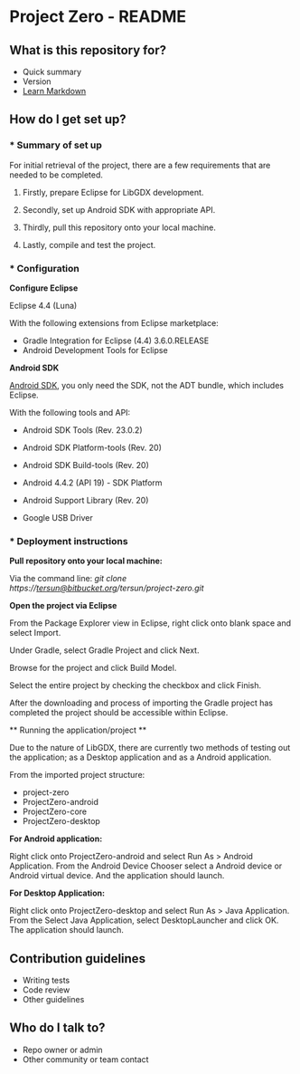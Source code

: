 # Project Zero - README #

## What is this repository for? ##

* Quick summary
* Version
* [Learn Markdown](https://bitbucket.org/tutorials/markdowndemo)

## How do I get set up? ##

### * Summary of set up ###

For initial retrieval of the project, there are a few requirements that are needed to be completed.

1. Firstly, prepare Eclipse for LibGDX development.

2. Secondly, set up Android SDK with appropriate API.

3. Thirdly, pull this repository onto your local machine.

4. Lastly, compile and test the project.



### * Configuration ###

**Configure Eclipse**

Eclipse 4.4 (Luna)

With the following extensions from Eclipse marketplace:

* Gradle Integration for Eclipse (4.4) 3.6.0.RELEASE
* Android Development Tools for Eclipse


**Android SDK**

[Android SDK](http://developer.android.com/sdk/installing/index.html), you only need the SDK, not the ADT bundle, which includes Eclipse. 

With the following tools and API:

* Android SDK Tools (Rev. 23.0.2)

* Android SDK Platform-tools (Rev. 20)

* Android SDK Build-tools (Rev. 20)

* Android 4.4.2 (API 19) - SDK Platform

* Android Support Library (Rev. 20)

* Google USB Driver

### * Deployment instructions ###

**Pull repository onto your local machine:**

Via the command line: *git clone https://tersun@bitbucket.org/tersun/project-zero.git*

**Open the project via Eclipse**

From the Package Explorer view in Eclipse, right click onto blank space and select Import. 

Under Gradle, select Gradle Project and click Next.

Browse for the project and click Build Model.

Select the entire project by checking the checkbox and click Finish.

After the downloading and process of importing the Gradle project has completed the project should be accessible within Eclipse.

** Running the application/project **

Due to the nature of LibGDX, there are currently two methods of testing out the application; as a Desktop application and as a Android application.

From the imported project structure:

* project-zero
* ProjectZero-android
* ProjectZero-core
* ProjectZero-desktop

**For Android application:**

Right click onto ProjectZero-android and select Run As > Android Application. From the Android Device Chooser select a Android device or Android virtual device. And the application should launch.

**For Desktop Application:**

Right click onto ProjectZero-desktop and select Run As > Java Application. From the Select Java Application, select DesktopLauncher and click OK. The application should launch.

## Contribution guidelines ##

* Writing tests
* Code review
* Other guidelines

## Who do I talk to? ##

* Repo owner or admin
* Other community or team contact